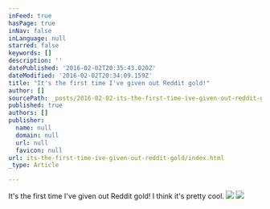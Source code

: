 ```yaml
---
inFeed: true
hasPage: true
inNav: false
inLanguage: null
starred: false
keywords: []
description: ''
datePublished: '2016-02-02T20:35:43.020Z'
dateModified: '2016-02-02T20:34:09.159Z'
title: "It's the first time I've given out Reddit gold!"
author: []
sourcePath: _posts/2016-02-02-its-the-first-time-ive-given-out-reddit-gold.md
published: true
authors: []
publisher:
  name: null
  domain: null
  url: null
  favicon: null
url: its-the-first-time-ive-given-out-reddit-gold/index.html
_type: Article

---
```

It's the first time I've given out Reddit gold! I think it's pretty cool.
![](https://the-grid-user-content.s3-us-west-2.amazonaws.com/9fac12a7-13e5-4a8b-a7ef-ae2240c4b4ae.PNG)
![](https://the-grid-user-content.s3-us-west-2.amazonaws.com/2a7a0946-a939-4c7d-aea6-aa76e574c8bb.PNG)